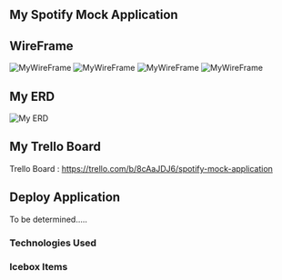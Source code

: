 

## My Spotify Mock Application

<!-- ![MyApp]() -->



## WireFrame

![MyWireFrame](https://i.imgur.com/RADUhI1.png)
![MyWireFrame](https://i.imgur.com/RQdq9lz.png)
![MyWireFrame](https://i.imgur.com/4LFDQrl.png)
![MyWireFrame](https://i.imgur.com/kXZDHkT.png)



## My ERD

![My ERD](https://i.imgur.com/1SABsB8.png)



## My Trello Board

Trello Board : https://trello.com/b/8cAaJDJ6/spotify-mock-application


## Deploy Application

To be determined.....

### Technologies Used




### Icebox Items


